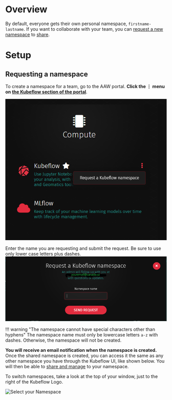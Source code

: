 # Overview

By default, everyone gets their own personal namespace, `firstname-lastname`. If
you want to collaborate with your team, you can
[request a new namespace](Request-a-Namespace.md#requesting-a-namespace) to
[share](Overview.md#share-a-namespace-in-kubeflow).

# Setup

## Requesting a namespace

To create a namespace for a team, go to the AAW portal. **Click the &#8942; menu
on
[the Kubeflow section of the portal](https://kubeflow.aaw.cloud.statcan.ca/#kubeflow)**.

![The hamburger menu to the right of Kubeflow on the portal](../images/KubeflowNamespace.PNG)

Enter the name you are requesting and submit the request. Be sure to use only
lower case letters plus dashes.
![Submit your request for a shared namespace](../images/KubeflowNamespace2.png)

<!-- prettier-ignore -->
!!! warning "The namespace cannot have special characters other than hyphens"
    The namespace name must only be lowercase letters `a-z` with dashes. Otherwise,
    the namespace will not be created.

**You will receive an email notification when the namespace is created.** Once
the shared namespace is created, you can access it the same as any other
namespace you have through the Kubeflow UI, like shown below. You will then be
able to [share and manage](Overview.md#share-compute-namespace-in-kubeflow) to
your namespace.

To switch namespaces, take a look at the top of your window, just to the right
of the Kubeflow Logo.

![Select your Namespace](../images/kubeflow_manage_contributors.png)
